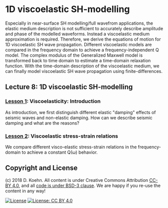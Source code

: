 # 1D viscoelastic SH-modelling

Especially in near-surface SH modelling/full wavefrom applications, the elastic medium description is not sufficient to accurately describe amplitude and phase of the modelled waveforms.
Instead a viscoelastic medium approximation is required. Therefore, we derive the equations of motion for 1D viscoelastic SH wave propagation. Different viscoelastic models are compared 
in the frequency domain to achieve a frequency-independent Q model. The complex modulus of the Generalized Maxwell model is transformed back to time domain to estimate a time-domain 
relaxation function. With the time-domain description of the viscoelastic medium, we can finally model viscoelastic SH wave propagation using finite-differences.

## Lecture 8: 1D viscoelastic SH-modelling

### [Lesson 1](http://nbviewer.ipython.org/urls/github.com/daniel-koehn/Theory-of-seismic-waves-II/tree/master/08_1D_visco_elastic_SH_modelling/1_Intro_viscoelasticity.ipynb): Viscoelasticity: Introduction

As introduction, we first distinguish different elastic "damping" effects of seismic waves and non-elastic damping. How can we describe seismic damping and what are the reasons?

### [Lesson 2](http://nbviewer.ipython.org/urls/github.com/daniel-koehn/Theory-of-seismic-waves-II/tree/master/08_1D_visco_elastic_SH_modelling/2_viscoelastic_stress_strain.ipynb): Viscoelastic stress-strain relations

We compare different visco-elastic stress-strain relations in the frequency-domain to achieve a constant Q(ω) behavior. 

## Copyright and License

(c) 2018 D. Koehn. All content is under Creative Commons Attribution [CC-BY 4.0](https://creativecommons.org/licenses/by/4.0/legalcode.txt), and all [code is under BSD-3 clause](https://github.com/engineersCode/EngComp/blob/master/LICENSE). We are happy if you re-use the content in any way!

[![License](https://img.shields.io/badge/License-BSD%203--Clause-blue.svg)](https://opensource.org/licenses/BSD-3-Clause) [![License: CC BY 4.0](https://img.shields.io/badge/License-CC%20BY%204.0-lightgrey.svg)](https://creativecommons.org/licenses/by/4.0/)
